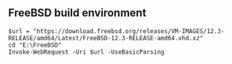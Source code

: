 ## FreeBSD build environment
```posh
$url = "https://download.freebsd.org/releases/VM-IMAGES/12.3-RELEASE/amd64/Latest/FreeBSD-12.3-RELEASE-amd64.vhd.xz"
cd "E:\FreeBSD"
Invoke-WebRequest -Uri $url -UseBasicParsing
```
